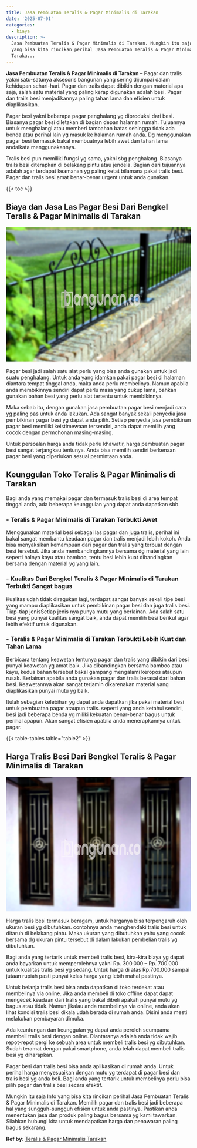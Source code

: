 ```yaml
---
title: Jasa Pembuatan Teralis & Pagar Minimalis di Tarakan
date: '2025-07-01'
categories:
  - biaya
description: >-
  Jasa Pembuatan Teralis & Pagar Minimalis di Tarakan. Mungkin itu saja Info
  yang bisa kita rincikan perihal Jasa Pembuatan Teralis & Pagar Minimalis di
  Taraka...
---
```


**Jasa Pembuatan Teralis & Pagar Minimalis di Tarakan** – Pagar dan tralis yakni satu-satunya aksesoris bangunan yang sering dijumpai dalam kehidupan sehari-hari. Pagar dan trails dapat dibikin dengan material apa saja, salah satu material yang paling kerap digunakan adalah besi. Pagar dan trails besi menjadikannya paling tahan lama dan efisien untuk diaplikasikan.

Pagar besi yakni beberapa pagar penghalang yg diproduksi dari besi. Biasanya pagar besi diletakan di bagian depan halaman rumah. Tujuannya untuk menghalangi atau memberi tambahan batas sehingga tidak ada benda atau perihal lain yg masuk ke halaman rumah anda. Dg menggunakan pagar besi termasuk bakal membuatnya lebih awet dan tahan lama andaikata menggunakannya.

Tralis besi pun memiliki fungsi yg sama, yakni sbg penghalang. Biasanya trails besi diterapkan di belakang pintu atau jendela. Bagian dari tujuannya adalah agar terdapat keamanan yg paling ketat bilamana pakai tralis besi. Pagar dan tralis besi amat benar-benar urgent untuk anda gunakan.

{{< toc >}}

## Biaya dan Jasa Las Pagar Besi Dari Bengkel Teralis & Pagar Minimalis di Tarakan

![Jasa Pembuatan Teralis & Pagar Minimalis di Tarakan](/images/pagar-minimalis-murah-35.png)

Pagar besi jadi salah satu alat perlu yang bisa anda gunakan untuk jadi suatu penghalang. Untuk anda yang idamkan pakai pagar besi di halaman diantara tempat tinggal anda, maka anda perlu membelinya. Namun apabila anda membikinnya sendiri dapat perlu masa yang cukup lama, bahkan gunakan bahan besi yang perlu alat tertentu untuk membikinnya.

Maka sebab itu, dengan gunakan jasa pembuatan pagar besi menjadi cara yg paling pas untuk anda lakukan. Ada sangat banyak sekali penyedia jasa pembikinan pagar besi yg dapat anda pilih. Setiap penyedia jasa pembikinan pagar besi memiliki keistimewaan tersendiri, anda dapat memilih yang cocok dengan permohonan masing-masing.

Untuk persoalan harga anda tidak perlu khawatir, harga pembuatan pagar besi sangat terjangkau tentunya. Anda bisa memilih sendiri berkenaan pagar besi yang diperlukan sesuai permintaan anda.

## Keunggulan Toko Teralis & Pagar Minimalis di Tarakan

Bagi anda yang memakai pagar dan termasuk tralis besi di area tempat tinggal anda, ada beberapa keunggulan yang dapat anda dapatkan sbb.

### \- Teralis & Pagar Minimalis di Tarakan Terbukti Awet

Menggunakan material besi sebagai las pagar dan juga tralis, perihal ini bakal sangat membantu keadaan pagar dan tralis menjadi lebih kokoh. Anda bisa menyaksikan kemampuan dari pagar dan tralis yang terbuat dengan besi tersebut. Jika anda membandingkannya bersama dg material yang lain seperti halnya kayu atau bamboo, tentu besi lebih kuat dibandingkan bersama dengan material yg yang lain.

### \- Kualitas Dari Bengkel Teralis & Pagar Minimalis di Tarakan Terbukti Sangat bagus

Kualitas udah tidak diragukan lagi, terdapat sangat banyak sekali tipe besi yang mampu diaplikasikan untuk pembikinan pagar besi dan juga tralis besi. Tiap-tiap jenisSetiap jenis nya punya mutu yang berlainan. Ada salah satu besi yang punyai kualitas sangat baik, anda dapat memilih besi berikut agar lebih efektif untuk digunakan.

### \- Teralis & Pagar Minimalis di Tarakan Terbukti Lebih Kuat dan Tahan Lama

Berbicara tentang keawetan tentunya pagar dan tralis yang dibikin dari besi punyai keawetan yg amat baik. Jika dibandingkan bersama bamboo atau kayu, kedua bahan tersebut bakal gampang mengalami keropos ataupun rusak. Berlainan apabila anda gunakan pagar dan tralis berasal dari bahan besi. Keawetannya akan sangat terjamin dikarenakan material yang diaplikasikan punyai mutu yg baik.

Itulah sebagian kelebihan yg dapat anda dapatkan jika pakai material besi untuk pembuatan pagar ataupun tralis. seperti yang anda ketahui sendiri, besi jadi beberapa benda yg miliki kekuatan benar-benar bagus untuk perihal apapun. Akan sangat efisien apabila anda menerapkannya untuk pagar.

{{< table-tables table="table2" >}}

## Harga Tralis Besi Dari Bengkel Teralis & Pagar Minimalis di Tarakan

![Jasa Pembuatan Teralis & Pagar Minimalis di Tarakan](/images/teralis-minimalis-murah-40.png)

Harga tralis besi termasuk beragam, untuk harganya bisa terpengaruh oleh ukuran besi yg dibutuhkan. contohnya anda menghendaki tralis besi untuk ditaruh di belakang pintu. Maka ukuran yang dibutuhkan yaitu yang cocok bersama dg ukuran pintu tersebut di dalam lakukan pembelian tralis yg dibutuhkan.

Bagi anda yang tertarik untuk membeli tralis besi, kira-kira biaya yg dapat anda bayarkan untuk memperolehnya yakni Rp. 300.000 – Rp. 700.000 untuk kualitas tralis besi yg sedang. Untuk harga di atas Rp.700.000 sampai jutaan rupiah pasti punyai kelas harga yang lebih mahal pastinya.

Untuk belanja tralis besi bisa anda dapatkan di toko terdekat atau membelinya via online. Jika anda membeli di toko offline dapat dapat mengecek keadaan dari tralis yang bakal dibeli apakah punyai mutu yg bagus atau tidak. Namun jikalau anda membelinya via online, anda akan lihat kondisi tralis besi dikala udah berada di rumah anda. Disini anda mesti melakukan pembayaran dimuka.

Ada keuntungan dan keunggulan yg dapat anda peroleh seumpama membeli tralis besi dengan online. Diantaranya adalah anda tidak wajib repot-repot pergi ke sebuah area untuk membeli tralis besi yg dibutuhkan. Sudah teramat dengan pakai smartphone, anda telah dapat membeli tralis besi yg diharapkan.

Pagar besi dan tralis besi bisa anda aplikasikan di rumah anda. Untuk perihal harga menyesuaikan dengan mutu yg terdapat di pagar besi dan tralis besi yg anda beli. Bagi anda yang tertarik untuk membelinya perlu bisa pilih pagar dan tralis besi secara efektif.

Mungkin itu saja Info yang bisa kita rincikan perihal Jasa Pembuatan Teralis & Pagar Minimalis di Tarakan. Memilih pagar dan tralis besi jadi beberapa hal yang sungguh-sungguh efisien untuk anda pastinya. Pastikan anda menentukan jasa dan produk paling bagus bersama yg kami tawarkan. Silahkan hubungi kita untuk mendapatkan harga dan penawaran paling bagus sekarang.

**Ref by:** [Teralis & Pagar Minimalis Tarakan](https://id.wikipedia.org/wiki/Teralis)
